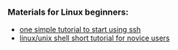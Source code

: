 ### Materials for Linux beginners: 

 - [one simple tutorial to start using ssh](https://www.ssh.com/ssh/command/)
 - [linux/unix shell short tutorial for novice users](http://swcarpentry.github.io/shell-novice/)

